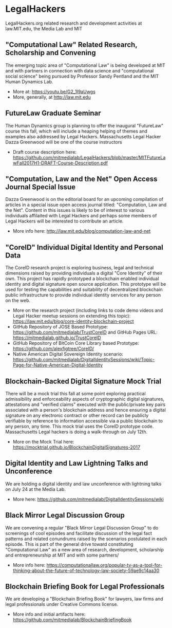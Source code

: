 # LegalHackers

LegalHackers.org related research and development activities at law.MIT.edu, the Media Lab and MIT

## "Computational Law" Related Research, Scholarship and Convening
The emerging topic area of "Computational Law" is being developed at MIT and with partners in connection with data science and "computational social science" being pursued by Professor Sandy Pentland and the MIT Human Dynamics Lab.  

* More at: https://youtu.be/G2_1I9aUwgs
* More, generally, at http://law.mit.edu

## FutureLaw Graduate Seminar
The Human Dynamics group is planning to offer the inaugural "FutureLaw" course this fall, which will include a heaping helping of themes and examples also addressed by Legal Hackers. Massachusetts Legal Hacker Dazza Greenwood will be one of the course instructors 

* Draft course description here:  https://github.com/mitmedialab/LegalHackers/blob/master/MITFutureLawFall2017H1-DRAFT-Course-Description.pdf

## "Computation, Law and the Net" Open Access Journal Special Issue
Dazza Greenwood is on the editorial board for an upcoming compilation of articles in a special issue open access journal titled: "Computation, Law and the Net".  Content in this issues is likely to be of interest to various individuals affilaited with Legal Hackers and perhaps some members of Legal Hackers will be interested to contribute an article.  

* More info here:  http://law.mit.edu/blog/computation-law-and-net


## "CoreID" Individual Digital Identity and Personal Data 

The CoreID research project is exploring business, legal and technical dimensions raised by providing individuals a digital "Core Identity" of their own.  This project has rapidly prototyped a blockchain enabled individual identity and digital signature open source application. This prototype will be used for testing the capabilities and suitability of decentralized blockchain public infrastructure to provide individual identity services for any person on the web. 

* More on the research project (including links to code demo videos and Legal Hacker meetup sessions on extending this topic): https://law.mit.edu/blog/core-identity-blockchain-project
* GitHub Repository of JOSE Based Prototype: https://github.com/mitmedialab/TrustCoreID and GitHub Pages URL: https://mitmedialab.github.io/TrustCoreID
* GitHub Repository of BitCoin Core Library based Prototype: https://github.com/alexfigtree/CoreID/ 
* Native American Digital Sovereign Identity scenario: https://github.com/mitmedialab/DigitalIdentitySessions/wiki/Topic-Page-for-Native-American-Digital-Identity


## Blockchain-Backed Digital Signature Mock Trial

There will be a mock trial this fall at some point exploring practical admissibility and enforceability aspects of cryptographic digital signatures, attestations and "verified claims" executed with the public/private key pairs associated with a person's blockchain address and hence ensuring a digital signature on any electronic contract or other record can be publicly verifiable by reference to information accessible via a public blockchain to any person, any time.  This mock trial uses the CoreID prototype code.  Massachusetts Legal hackers is doing a walk-through on July 12th. 

* More on the Mock Trial here: https://mocktrial.github.io/BlockchainDigitalSignatures-2017 

## Digital Identity and Law Lightning Talks and Unconference 

We are holding a digital identity and law unconference with lightning talks on July 24 at the Media Lab.

* More here: https://github.com/mitmedialab/DigitalIdentitySessions/wiki

## Black Mirror Legal Discussion Group

We are convening a regular "Black Mirror Legal Discussion Group" to do screenings of cool episodes and facilitate discussion of the legal fact patterns and related conundrums raised by the scenarios postulated in each episode.  This is part of the general drive toward constituting "Computational Law" as a new area of research, development, scholarship and entrepreneurship at MIT and with some partners/

* More info here: https://computationallaw.org/popular-tv-as-a-tool-for-thinking-about-the-future-of-technology-law-society-59ae9c14aa30 

## Blockchain Briefing Book for Legal Professionals 
We are developing a "Blockchain Briefing Book" for lawyers, law firms and legal professionals under Creative Commons license.
* More info and initial artifacts here: https://github.com/mitmedialab/BlockchainBriefingBook 
